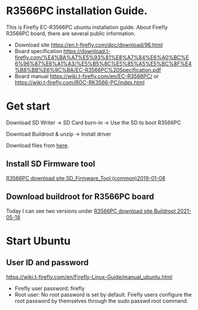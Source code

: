 # R3566PC installation Guide.

This is Firefly EC-R3566PC ubuntu installation guide. About Firefly R3566PC board, there are several public information.

 - Download site https://en.t-firefly.com/doc/download/96.html
 - Board specification https://download.t-firefly.com/%E4%BA%A7%E5%93%81%E8%A7%84%E6%A0%BC%E6%96%87%E6%A1%A3/%E5%B5%8C%E5%85%A5%E5%BC%8F%E4%B8%BB%E6%9C%BA/EC-R3566PC%20Specification.pdf
 - Board manual https://wiki.t-firefly.com/en/EC-R3566PC/ or https://wiki.t-firefly.com/ROC-RK3566-PC/index.html

# Get start


Download SD Writer -> SD Card burn-in -> Use the SD to boot R3566PC

Download Buildroot & unzip -> Install driver

Download files from [here](https://en.t-firefly.com/doc/download/96.html).

## Install SD Firmware tool

[R3566PC download site,SD_Firmware_Tool (common)2019-01-08](https://en.t-firefly.com/doc/download/page/id/96.html)

## Download buildroot for R3566PC board

Today I can see two versions under [R3566PC download site,Buildroot 2021-05-18](https://en.t-firefly.com/doc/download/page/id/96.html)

##

# Start Ubuntu

## User ID and password
https://wiki.t-firefly.com/en/Firefly-Linux-Guide/manual_ubuntu.html
- Firefly user password: firefly
- Root user: No root password is set by default. Firefly users configure the root password by themselves through the sudo passwd root command.

